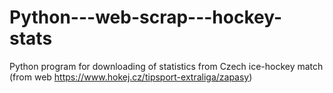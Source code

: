 # Python---web-scrap---hockey-stats
Python program for downloading of statistics from Czech ice-hockey match (from web https://www.hokej.cz/tipsport-extraliga/zapasy)

